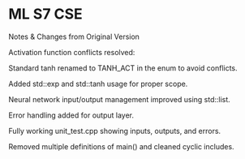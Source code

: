 # ML S7 CSE
Notes & Changes from Original Version

Activation function conflicts resolved:

Standard tanh renamed to TANH_ACT in the enum to avoid conflicts.

Added std::exp and std::tanh usage for proper scope.

Neural network input/output management improved using std::list.

Error handling added for output layer.

Fully working unit_test.cpp showing inputs, outputs, and errors.

Removed multiple definitions of main() and cleaned cyclic includes.
